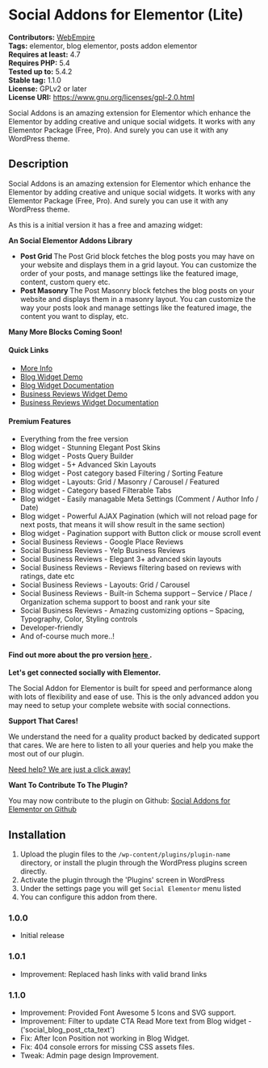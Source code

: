 # Social Addons for Elementor (Lite) #
**Contributors:** [WebEmpire](https://profiles.wordpress.org/WebEmpire)  
**Tags:** elementor, blog elementor, posts addon elementor   
**Requires at least:** 4.7  
**Requires PHP:** 5.4  
**Tested up to:** 5.4.2  
**Stable tag:** 1.1.0  
**License:** GPLv2 or later  
**License URI:** https://www.gnu.org/licenses/gpl-2.0.html  

Social Addons is an amazing extension for Elementor which enhance the Elementor by adding creative and unique social widgets. It works with any Elementor Package (Free, Pro). And surely you can use it with any WordPress theme.

## Description ##

Social Addons is an amazing extension for Elementor which enhance the Elementor by adding creative and unique social widgets. It works with any Elementor Package (Free, Pro). And surely you can use it with any WordPress theme.

As this is a initial version it has a free and amazing widget:

<strong> An Social Elementor Addons Library </strong>

<ul>
 	<li> <strong> Post Grid </strong> The Post Grid block fetches the blog posts you may have on your website and displays them in a grid layout. You can customize the order of your posts, and manage settings like the featured image, content, custom query etc.</li>
 	<li> <strong> Post Masonry </strong> The Post Masonry block fetches the blog posts on your website and displays them in a masonry layout. You can customize the way your posts look and manage settings like the featured image, the content you want to display, etc.</li>
</ul>

<strong> Many More Blocks Coming Soon! </strong>

<h4> Quick Links </h4>

<ul>
  <li> <a href="https://webempire.org.in/our-products/social-add-ons-for-elementor/" target="_blank"> More Info </a> </li>
  <li> <a href="https://webempire.org.in/social-posts/" target="_blank"> Blog Widget Demo </a> </li>
  <li> <a href="https://webempire.org.in/docs-category/social-blog-posts/" target="_blank"> Blog Widget Documentation </a> </li>
  <li> <a href="https://webempire.org.in/business-reviews/" target="_blank"> Business Reviews Widget Demo </a> </li>
  <li> <a href="https://webempire.org.in/docs-category/social-business-reviews/" target="_blank"> Business Reviews  Widget Documentation </a> </li>
</ul>

<h4> Premium Features </h4>

<ul>
  <li> Everything from the free version </li>
  <li> Blog widget - Stunning Elegant Post Skins </li>
  <li> Blog widget - Posts Query Builder </li>
  <li> Blog widget - 5+ Advanced Skin Layouts </li>
  <li> Blog widget - Post category based Filtering / Sorting Feature </li>
  <li> Blog widget - Layouts: Grid / Masonry / Carousel / Featured </li>
  <li> Blog widget - Category based Filterable Tabs </li>
  <li> Blog widget - Easily managable Meta Settings (Comment / Author Info / Date) </li>
  <li> Blog widget - Powerful AJAX Pagination (which will not reload page for next posts, that means it will show result in the same section) </li>
  <li> Blog widget - Pagination support with Button click or mouse scroll event </li>
  <li> Social Business Reviews - Google Place Reviews </li>
  <li> Social Business Reviews - Yelp Business Reviews </li>
  <li> Social Business Reviews - Elegant 3+ advanced skin layouts </li>
  <li> Social Business Reviews - Reviews filtering based on reviews with ratings, date etc </li>
  <li> Social Business Reviews - Layouts: Grid / Carousel </li>
  <li> Social Business Reviews - Built-in Schema support – Service / Place / Organization schema support to boost and rank your site </li>
  <li> Social Business Reviews - Amazing customizing options – Spacing, Typography, Color, Styling controls </li>
  <li> Developer-friendly </li>
  <li> And of-course much more..! </li>
</ul>

<h4> Find out more about the pro version <a href="https://codecanyon.net/item/social-addons-for-elementor-pro/24234889" target="_blank"> here </a>. </h4>

<strong> Let's get connected socially with Elementor. </strong>

The Social Addon for Elementor is built for speed and performance along with lots of flexibility and ease of use. This is the only advanced addon you may need to setup your complete website with social connections.

<strong>Support That Cares!</strong>

We understand the need for a quality product backed by dedicated support that cares. We are here to listen to all your queries and help you make the most out of our plugin.

<a href="https://webempire.org.in/support/?utm_source=google&utm_medium=email&utm_campaign=social-elementor-plugin" target="_blank" rel=""> Need help? We are just a click away! </a>

<strong> Want To Contribute To The Plugin? </strong>

You may now contribute to the plugin on Github: <a href="https://github.com/web-empire/social-elementor-lite" target="_blank" rel="">Social Addons for Elementor on Github</a>


## Installation ##

1. Upload the plugin files to the `/wp-content/plugins/plugin-name` directory, or install the plugin through the WordPress plugins screen directly.
2. Activate the plugin through the 'Plugins' screen in WordPress
3. Under the settings page you will get `Social Elementor` menu listed
4. You can configure this addon from there.

### 1.0.0 ###
- Initial release

### 1.0.1 ###
- Improvement: Replaced hash links with valid brand links

### 1.1.0 ###
- Improvement: Provided Font Awesome 5 Icons and SVG support.
- Improvement: Filter to update CTA Read More text from Blog widget - ('social_blog_post_cta_text')
- Fix: After Icon Position not working in Blog Widget.
- Fix: 404 console errors for missing CSS assets files.
- Tweak: Admin page design Improvement.